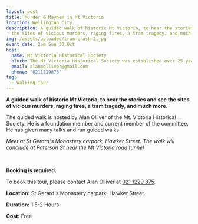 ```yaml
---
layout: post
title: Murder & Mayhem in Mt Victoria
location: Wellington City
description: A guided walk of historic Mt Victoria, to hear the stories and see
  the sites of vicious murders, raging fires, a tram tragedy, and much more
img: /assets/uploaded/tram-crash-2.jpg
event_date: 2pm Sun 30 Oct
host:
  name: Mt Victoria Historical Society
  blurb: The Mt Victoria Historical Society was established over 25 years ago.
  email: alanmolliver@gmail.com
  phone: "0211229875"
tag:
  - Walking Tour
---
```

**A guided walk of historic Mt Victoria, to hear the stories and see the sites of vicious murders, raging fires, a tram tragedy, and much more.**

The guided walk is hosted by Alan Olliver of the Mt. Victoria Historical Society. He is a foundation member and current member of the committee. He has given many talks and run guided walks.

*Meet at St Gerard's Monastery carpark, Hawker Street. The walk will conclude at Paterson St near the Mt Victoria road tunnel*

<br>

**Booking is required.**

To book this tour, please contact Alan Olliver at [021 1229 875](tel:+64211229875).

**Location:** St Gerard's Monastery carpark, Hawker Street.

**Duration:** 1.5-2 Hours

**Cost:** Free
